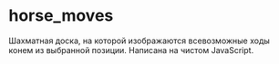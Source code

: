 # horse_moves

Шахматная доска, на которой изображаются всевозможные ходы конем из выбранной позиции. Написана на чистом JavaScript.
